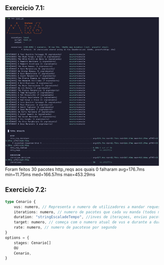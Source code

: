 ## Exercicio 7.1:

![Imagem_10vus_10iterations](./K6_10vues_10iters.png)
Foram feitos 30 pacotes http_reqs aos quais 0 falharam
avg=176.7ms min=11.75ms med=166.57ms max=453.29ms

## Exercicio 7.2:

```ts
type Cenario {
    vus: numero, // Representa o numero de utilizadores a mandar requests ao mesmo tempo,
    iterations: numero, // numero de pacotes que cada vu manda (todos mandam um em cada iteraçao),
    duration: "stringEscaladeTempo", //inves de iteraçoes, envias pacotes ao longo de Xsegundos,
    target: numero, // começa com o numero atual de vus e durante a duraçao vai ate target vus,
    rate: numero, // numero de pacotese por segundo
}
options = {
    stages: Cenario[]
    OU
    Cenario,
}
```
